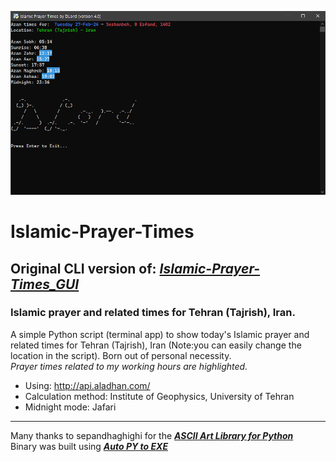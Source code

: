 ![Settings Window](https://github.com/DLord420/Islamic-Prayer-Times/blob/main/Screenshot.png)   

# Islamic-Prayer-Times
## Original CLI version of: [**_Islamic-Prayer-Times_GUI_**](https://github.com/DLord420/Islamic-Prayer-Times_GUI)   
### Islamic prayer and related times for Tehran (Tajrish), Iran.

A simple Python script (terminal app) to show today's Islamic prayer and related times for Tehran (Tajrish), Iran (Note:you can easily change the location in the script).  Born out of personal necessity.       
_Prayer times related to my working hours are highlighted._    
* Using: http://api.aladhan.com/  
* Calculation method: Institute of Geophysics, University of Tehran     
* Midnight mode: Jafari  
    
-----
Many thanks to sepandhaghighi for the [**_ASCII Art Library for Python_**](https://github.com/sepandhaghighi/art)   
Binary was built using [**_Auto PY to EXE_**](https://github.com/brentvollebregt/auto-py-to-exe)

